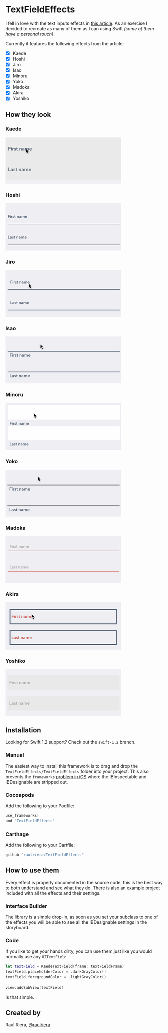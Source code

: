 # TextFieldEffects

I fell in love with the text inputs effects in [this article](http://tympanus.net/codrops/2015/01/08/inspiration-text-input-effects/). As an exercise I decided to recreate as many of them as I can using Swift *(some of them have a personal touch)*.

Currently it features the following effects from the article:

- [x] Kaede
- [x] Hoshi
- [x] Jiro
- [x] Isao
- [x] Minoru
- [x] Yoko
- [x] Madoka
- [x] Akira
- [x] Yoshiko

## How they look

### Kaede
<img src="/Screenshots/Kaede.gif" />

### Hoshi
<img src="/Screenshots/Hoshi.gif" />

### Jiro
<img src="/Screenshots/Jiro.gif" />

### Isao
<img src="/Screenshots/Isao.gif" />

### Minoru
<img src="/Screenshots/Minoru.gif" />

### Yoko
<img src="/Screenshots/Yoko.gif" />

### Madoka
<img src="/Screenshots/Madoka.gif" />

### Akira
<img src="/Screenshots/Akira.gif" />

### Yoshiko
<img src="/Screenshots/Yoshiko.gif" />

## Installation

Looking for Swift 1.2 support? Check out the `swift-1.2` branch.

### Manual

The easiest way to install this framework is to drag and drop the `TextFieldEffects/TextFieldEffects` folder into your project. This also prevents the `frameworks` [problem in iOS](http://www.openradar.me/21258097) where the IBInspectable and IBDesignable are stripped out.

### Cocoapods

Add the following to your Podfile:

``` ruby
use_frameworks!
pod "TextFieldEffects"
```

### Carthage

Add the following to your Cartfile:

``` ruby
github "raulriera/TextFieldEffects"
```

## How to use them

Every effect is properly documented in the source code, this is the best way to both understand and see what they do. There is also an example project included with all the effects and their settings.

### Interface Builder

The library is a simple drop-in, as soon as you set your subclass to one of the effects you will be able to see all the IBDesignable settings in the storyboard.

### Code

If you like to get your hands dirty, you can use them just like you would normally use any `UITextField`

``` swift
let textField = KaedeTextField(frame: textFieldFrame)
textField.placeholderColor = .darkGrayColor()
textField.foregroundColor = .lightGrayColor()

view.addSubView(textField)
```

Is that simple.

## Created by
Raul Riera, [@raulriera](http://twitter.com/raulriera)
